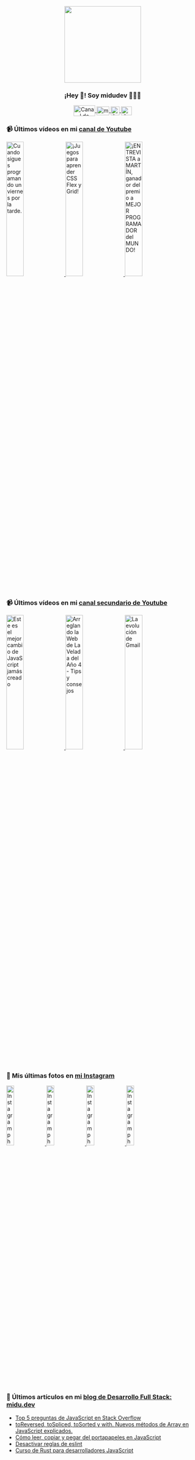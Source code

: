 <p align="center" width="300">
   <img align="center" width="200" src="https://user-images.githubusercontent.com/1561955/106762302-fda9de00-6635-11eb-99be-3ef744e60c0e.png" />
   <h3 align="center">¡Hey 👋! Soy midudev 👨🏻‍💻</h3>
</p>

<p align="center">
   <a href="https://twitch.tv/midudev" target="blank">
    <img align="center" src="https://upload.wikimedia.org/wikipedia/commons/c/ce/Twitch_logo_2019.svg" alt="Canal de Twitch de midudev" height="28px" width="56px" />
  </a>
  <span style="width: 8px;"> </span>
   <a href="https://youtube.com/midudev" target="blank">
    <img align="center" src="https://upload.wikimedia.org/wikipedia/commons/0/09/YouTube_full-color_icon_%282017%29.svg" alt="midudev" height="23px" width="33px" />
  </a>
  <span style="width: 8px;"> </span>
  <a href="https://instagram.com/midu.dev" target="blank">
    <img align="center" src="https://upload.wikimedia.org/wikipedia/commons/e/e7/Instagram_logo_2016.svg" alt="Canal de Instagram de midu.dev" height="23px" width="23px" />
  </a>
  <span style="width: 8px;"> </span>
  <a href="https://twitter.com/midudev" target="blank">
    <img align="center" src="https://upload.wikimedia.org/wikipedia/commons/thumb/6/6f/Logo_of_Twitter.svg/2491px-Logo_of_Twitter.svg.png" alt="Canal de Twitter de midudev" height="23px" width="28px" />
  </a>
</p>

### 📹 Últimos vídeos en mi [canal de Youtube](https://youtube.com/midudev?sub_confirmation=1)

<a href='https://youtu.be/DCDE3MMbu1E' target='_blank'>
  <img width='30%' src='https://img.youtube.com/vi/DCDE3MMbu1E/mqdefault.jpg' alt='Cuando sigues programando un viernes por la tarde.' />
</a>
<a href='https://youtu.be/J60YlqxWPXI' target='_blank'>
  <img width='30%' src='https://img.youtube.com/vi/J60YlqxWPXI/mqdefault.jpg' alt='¡Juegos para aprender CSS Flex y Grid!' />
</a>
<a href='https://youtu.be/GD36Qfn3GRo' target='_blank'>
  <img width='30%' src='https://img.youtube.com/vi/GD36Qfn3GRo/mqdefault.jpg' alt='¡ENTREVISTA a MARTÍN, ganador del premio a MEJOR PROGRAMADOR del MUNDO!' />
</a>

### 📹 Últimos vídeos en mi [canal secundario de Youtube](https://youtube.com/midulive?sub_confirmation=1)

<a href='https://youtu.be/jdbJDPKLupo' target='_blank'>
  <img width='30%' src='https://img.youtube.com/vi/jdbJDPKLupo/mqdefault.jpg' alt='Este es el mejor cambio de JavaScript jamás creado' />
</a>
<a href='https://youtu.be/jEHXzpfhhRQ' target='_blank'>
  <img width='30%' src='https://img.youtube.com/vi/jEHXzpfhhRQ/mqdefault.jpg' alt='Arreglando la Web de La Velada del Año 4 - Tips y consejos' />
</a>
<a href='https://youtu.be/4bzc-qxQKFg' target='_blank'>
  <img width='30%' src='https://img.youtube.com/vi/4bzc-qxQKFg/mqdefault.jpg' alt='La evolución de Gmail' />
</a>

### 📸 Mis últimas fotos en [mi Instagram](https://instagram.com/midu.dev)

<a href='https://instagram.com/p/C0CN7G_tqtL' target='_blank'>
  <img width='20%' src='https://instagram.fkiv3-1.fna.fbcdn.net/v/t51.29350-15/404570989_310584011839619_4181433579164759611_n.jpg?stp=dst-jpg_e15_fr_p1080x1080&_nc_ht=instagram.fkiv3-1.fna.fbcdn.net&_nc_cat=111&_nc_ohc=0GfLM9MNjfsAb4u1hAS&edm=APU89FABAAAA&ccb=7-5&oh=00_AfBi2H5SVgmFpuxSPlQa8rmcR5Tra1gl8lGnNAO-isUf3A&oe=661679DD&_nc_sid=bc0c2c' alt='Instagram photo' />
</a>
<a href='https://instagram.com/p/C5gugMst9uL' target='_blank'>
  <img width='20%' src='https://instagram.fkiv3-1.fna.fbcdn.net/v/t51.29350-15/436205484_790281215922337_3701479115951850075_n.jpg?stp=dst-jpg_e15&_nc_ht=instagram.fkiv3-1.fna.fbcdn.net&_nc_cat=101&_nc_ohc=aZumNDN1SYEAb6BYc8u&edm=APU89FABAAAA&ccb=7-5&oh=00_AfDNa6J518BaRpPUraGJ6PotRgM-dXXl_FdFBYdS-rE0Ug&oe=66166DBA&_nc_sid=bc0c2c' alt='Instagram photo' />
</a>
<a href='https://instagram.com/p/C5dptAHNSXu' target='_blank'>
  <img width='20%' src='https://instagram.fkiv3-1.fna.fbcdn.net/v/t39.30808-6/436446549_18225485512277303_1338374289177457680_n.jpg?stp=dst-jpg_e35_p1080x1080_sh0.08&_nc_ht=instagram.fkiv3-1.fna.fbcdn.net&_nc_cat=111&_nc_ohc=WsdNRsFoqd4Ab63VDEs&edm=APU89FAAAAAA&ccb=7-5&oh=00_AfDqxZv379to-Doif3F1KCJ34wXNy8-RsbMX37qQf6yJVQ&oe=661A58DF&_nc_sid=bc0c2c' alt='Instagram photo' />
</a>
<a href='https://instagram.com/p/C5bHTvCoPzX' target='_blank'>
  <img width='20%' src='https://instagram.fkiv3-1.fna.fbcdn.net/v/t51.2885-15/434419325_1141099090652125_2392625293848091826_n.jpg?stp=dst-jpg_e35&_nc_ht=instagram.fkiv3-1.fna.fbcdn.net&_nc_cat=101&_nc_ohc=MQCJDJalpHEAb4wHEtz&edm=APU89FABAAAA&ccb=7-5&oh=00_AfBQrtztYh9q2z5pCA3wm8GKUxOPRcIY1Z6-OVCb4jMStw&oe=661A44EA&_nc_sid=bc0c2c' alt='Instagram photo' />
</a>

### 📝 Últimos artículos en mi [blog de Desarrollo Full Stack: midu.dev](https://midu.dev)
- [Top 5 preguntas de JavaScript en Stack Overflow](https://midu.dev/top-5-preguntas-javascript-stack-overflow/)
- [toReversed, toSpliced, toSorted y with. Nuevos métodos de Array en JavaScript explicados.](https://midu.dev/to-reversed-to-spliced-to-sorted-with/)
- [Cómo leer, copiar y pegar del portapapeles en JavaScript](https://midu.dev/leer-copiar-pegar-portapapeles-javascript/)
- [Desactivar reglas de eslint](https://midu.dev/desactivar-reglas-eslint/)
- [Curso de Rust para desarrolladores JavaScript](https://midu.dev/rust-para-desarrolladores-javascript/)